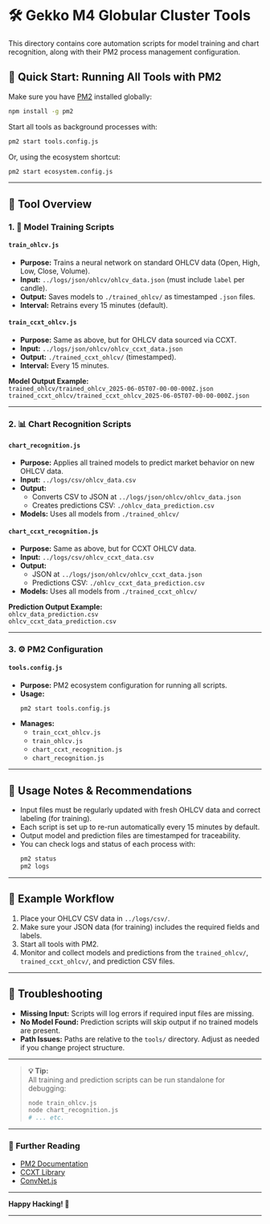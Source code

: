 # 🛠️ Gekko M4 Globular Cluster Tools

This directory contains core automation scripts for model training and chart recognition, along with their PM2 process management configuration.

## 🚦 Quick Start: Running All Tools with PM2

Make sure you have [PM2](https://pm2.keymetrics.io/) installed globally:

```bash
npm install -g pm2
```

Start all tools as background processes with:

```bash
pm2 start tools.config.js
```

Or, using the ecosystem shortcut:

```bash
pm2 start ecosystem.config.js
```

---

## 📄 Tool Overview

### 1. 🧠 Model Training Scripts

#### `train_ohlcv.js`
- **Purpose:** Trains a neural network on standard OHLCV data (Open, High, Low, Close, Volume).  
- **Input:** `../logs/json/ohlcv/ohlcv_data.json` (must include `label` per candle).  
- **Output:** Saves models to `./trained_ohlcv/` as timestamped `.json` files.  
- **Interval:** Retrains every 15 minutes (default).

#### `train_ccxt_ohlcv.js`
- **Purpose:** Same as above, but for OHLCV data sourced via CCXT.  
- **Input:** `../logs/json/ohlcv/ohlcv_ccxt_data.json`  
- **Output:** `./trained_ccxt_ohlcv/` (timestamped).  
- **Interval:** Every 15 minutes.

**Model Output Example:**  
`trained_ohlcv/trained_ohlcv_2025-06-05T07-00-00-000Z.json`  
`trained_ccxt_ohlcv/trained_ccxt_ohlcv_2025-06-05T07-00-00-000Z.json`

---

### 2. 📊 Chart Recognition Scripts

#### `chart_recognition.js`
- **Purpose:** Applies all trained models to predict market behavior on new OHLCV data.  
- **Input:** `../logs/csv/ohlcv_data.csv`  
- **Output:**  
  - Converts CSV to JSON at `../logs/json/ohlcv/ohlcv_data.json`
  - Creates predictions CSV: `./ohlcv_data_prediction.csv`  
- **Models:** Uses all models from `./trained_ohlcv/`

#### `chart_ccxt_recognition.js`
- **Purpose:** Same as above, but for CCXT OHLCV data.  
- **Input:** `../logs/csv/ohlcv_ccxt_data.csv`  
- **Output:**  
  - JSON at `../logs/json/ohlcv/ohlcv_ccxt_data.json`
  - Predictions CSV: `./ohlcv_ccxt_data_prediction.csv`  
- **Models:** Uses all models from `./trained_ccxt_ohlcv/`

**Prediction Output Example:**  
`ohlcv_data_prediction.csv`  
`ohlcv_ccxt_data_prediction.csv`

---

### 3. ⚙️ PM2 Configuration

#### `tools.config.js`
- **Purpose:** PM2 ecosystem configuration for running all scripts.
- **Usage:**  
  ```bash
  pm2 start tools.config.js
  ```
- **Manages:**  
  - `train_ccxt_ohlcv.js`
  - `train_ohlcv.js`
  - `chart_ccxt_recognition.js`
  - `chart_recognition.js`

---

## 📝 Usage Notes & Recommendations

- Input files must be regularly updated with fresh OHLCV data and correct labeling (for training).
- Each script is set up to re-run automatically every 15 minutes by default.
- Output model and prediction files are timestamped for traceability.
- You can check logs and status of each process with:
  ```bash
  pm2 status
  pm2 logs
  ```

---

## 🧩 Example Workflow

1. Place your OHLCV CSV data in `../logs/csv/`.
2. Make sure your JSON data (for training) includes the required fields and labels.
3. Start all tools with PM2.
4. Monitor and collect models and predictions from the `trained_ohlcv/`, `trained_ccxt_ohlcv/`, and prediction CSV files.

---

## 🛟 Troubleshooting

- **Missing Input:** Scripts will log errors if required input files are missing.
- **No Model Found:** Prediction scripts will skip output if no trained models are present.
- **Path Issues:** Paths are relative to the `tools/` directory. Adjust as needed if you change project structure.

---

> **💡 Tip:**  
> All training and prediction scripts can be run standalone for debugging:
> ```bash
> node train_ohlcv.js
> node chart_recognition.js
> # ... etc.
> ```

---

### 🔗 Further Reading

- [PM2 Documentation](https://pm2.keymetrics.io/)
- [CCXT Library](https://github.com/ccxt/ccxt)
- [ConvNet.js](https://github.com/karpathy/convnetjs)

---

**Happy Hacking! 🚀**

---
